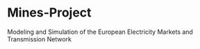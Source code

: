 # Mines-Project
Modeling and Simulation of the European Electricity Markets and Transmission Network

